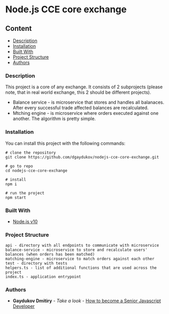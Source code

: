 # Node.js CCE core exchange

## Content
* [Description](#description)
* [Installation](#installation)
* [Built With](#built-with)
* [Project Structure](#project-structure)
* [Authors](#authors)

### Description

This project is a core of any exchange. It consists of 2 subprojects (please note, that in real world exchange, this 2 should be different projects).
* Balance service - is microservice that stores and handles all balanaces. After every successful trade affected balances are recalculated.
* Mtching engine - is microservice where orders executed against one another. The algorithm is pretty simple. 


### Installation

You can install this project with the following commands:
```shell
# clone the repository
git clone https://github.com/dgaydukov/nodejs-cce-core-exchange.git

# go to repo
cd nodejs-cce-core-exchange

# install
npm i

# run the project
npm start
```


### Built With

* [Node.js v10](https://nodejs.org/fr/blog/release/v10.0.0/)




### Project Structure
```
api - directory with all endpoints to communicate with microservice
balance-service - microservice to store and recalculate users' balances (when orders has been matched)
matching-engine - microservice to match orders against each other
test - directory with tests
helpers.ts - list of additional functions that are used across the project
index.ts - application entrypoint
```


### Authors

* **Gaydukov Dmitiry** - *Take a look* - [How to become a Senior Javascript Developer](https://github.com/dgaydukov/how-to-become-a-senior-js-developer)
